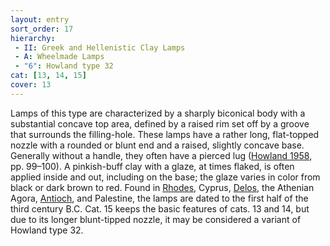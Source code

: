 ```yaml
---
layout: entry
sort_order: 17
hierarchy:
 - II: Greek and Hellenistic Clay Lamps
 - A: Wheelmade Lamps
 - "6": Howland type 32
cat: [13, 14, 15]
cover: 13
---
```


Lamps of this type are characterized by a sharply biconical body with a substantial concave top area, defined by a raised rim set off by a groove that surrounds the filling-hole. These lamps have a rather long, flat-topped nozzle with a rounded or blunt end and a raised, slightly concave base. Generally without a handle, they often have a pierced lug (<a href='../../bibliography/#howland-1958'>Howland 1958</a>, pp. 99–100). A pinkish-buff clay with a glaze, at times flaked, is often applied inside and out, including on the base; the glaze varies in color from black or dark brown to red. Found in <a href='../../map/#loc_590031'>Rhodes</a>, Cyprus, <a href='../../map/#loc_599588'>Delos</a>, the Athenian Agora, <a href='../../map/#loc_609307'>Antioch</a>, and Palestine, the lamps are dated to the first half of the third century B.C. Cat. 15 keeps the basic features of cats. 13 and 14, but due to its longer blunt-tipped nozzle, it may be considered a variant of Howland type 32.
